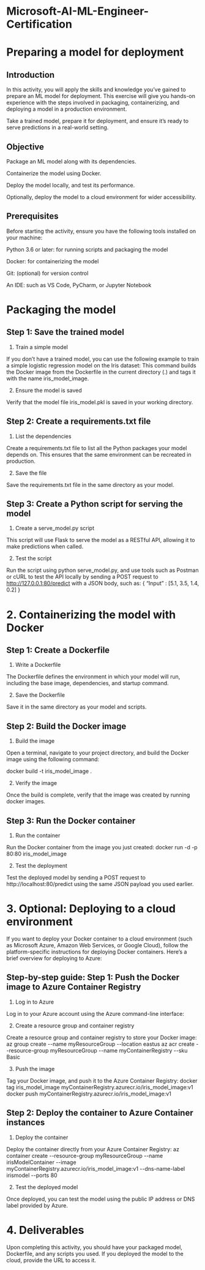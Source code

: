 # Microsoft-AI-ML-Engineer-Certification

<h1> Preparing a model for deployment </h1>

<h2> Introduction </h2>
In this activity, you will apply the skills and knowledge you’ve gained to prepare an ML model for deployment. This exercise will give you hands-on experience with the steps involved in packaging, containerizing, and deploying a model in a production environment. 

Take a trained model, prepare it for deployment, and ensure it’s ready to serve predictions in a real-world setting.

<h2>Objective</h2>
Package an ML model along with its dependencies.

Containerize the model using Docker.

Deploy the model locally, and test its performance.

Optionally, deploy the model to a cloud environment for wider accessibility.

<h2>Prerequisites</h2>
Before starting the activity, ensure you have the following tools installed on your machine:

Python 3.6 or later: for running scripts and packaging the model

Docker: for containerizing the model

Git: (optional) for version control

An IDE: such as VS Code, PyCharm, or Jupyter Notebook

<h1> Packaging the model </h1>

Step 1: Save the trained model
------------------------------
1. Train a simple model 

If you don’t have a trained model, you can use the following example to train a simple logistic regression model on the Iris dataset:
This command builds the Docker image from the Dockerfile in the current directory (.) and tags it with the name iris_model_image.

2. Ensure the model is saved

Verify that the model file iris_model.pkl is saved in your working directory.

Step 2: Create a requirements.txt file
--------------------------------------
1. List the dependencies 

Create a requirements.txt file to list all the Python packages your model depends on. This ensures that the same environment can be recreated in production.

2. Save the file 

Save the requirements.txt file in the same directory as your model.

Step 3: Create a Python script for serving the model 
----------------------------------------------------
1. Create a serve_model.py script

This script will use Flask to serve the model as a RESTful API, allowing it to make predictions when called.

2. Test the script 

Run the script using python serve_model.py, and use tools such as Postman or cURL to test the API locally by sending a POST request to http://127.0.0.1:80/predict with a JSON body, such as:
{
    “Input” : [5.1, 3.5, 1.4, 0.2]
}

<h1>2. Containerizing the model with Docker</h1>

Step 1: Create a Dockerfile
---------------------------
1. Write a Dockerfile

The Dockerfile defines the environment in which your model will run, including the base image, dependencies, and startup command.

2. Save the Dockerfile

Save it in the same directory as your model and scripts.

Step 2: Build the Docker image
------------------------------
1. Build the image

Open a terminal, navigate to your project directory, and build the Docker image using the following command:

docker build -t iris_model_image .

2. Verify the image

Once the build is complete, verify that the image was created by running docker images.

Step 3: Run the Docker container
---------------------------------
1. Run the container

Run the Docker container from the image you just created:
docker run -d -p 80:80 iris_model_image

2. Test the deployment 

Test the deployed model by sending a POST request to http://localhost:80/predict using the same JSON payload you used earlier.


<h1>3. Optional: Deploying to a cloud environment</h1>
If you want to deploy your Docker container to a cloud environment (such as Microsoft Azure, Amazon Web Services, or Google Cloud), follow the platform-specific instructions for deploying Docker containers. Here’s a brief overview for deploying to Azure:

Step-by-step guide:
Step 1: Push the Docker image to Azure Container Registry
---------------------------------------------------------
1. Log in to Azure

Log in to your Azure account using the Azure command-line interface: 

2. Create a resource group and container registry 

Create a resource group and container registry to store your Docker image:
az group create --name myResourceGroup --location eastus
az acr create --resource-group myResourceGroup --name myContainerRegistry --sku Basic

3. Push the image

Tag your Docker image, and push it to the Azure Container Registry:
docker tag iris_model_image myContainerRegistry.azurecr.io/iris_model_image:v1
docker push myContainerRegistry.azurecr.io/iris_model_image:v1

Step 2: Deploy the container to Azure Container instances 
---------------------------------------------------------
1. Deploy the container 

Deploy the container directly from your Azure Container Registry:
az container create --resource-group myResourceGroup --name irisModelContainer --image myContainerRegistry.azurecr.io/iris_model_image:v1 --dns-name-label irismodel --ports 80

2. Test the deployed model 

Once deployed, you can test the model using the public IP address or DNS label provided by Azure.

<h1>4. Deliverables</h1>
Upon completing this activity, you should have your packaged model, Dockerfile, and any scripts you used. If you deployed the model to the cloud, provide the URL to access it.
